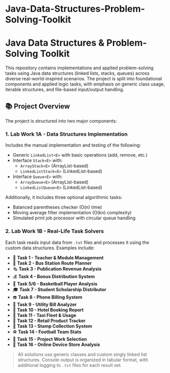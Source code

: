 # Java-Data-Structures-Problem-Solving-Toolkit
# Java Data Structures & Problem-Solving Toolkit

This repository contains implementations and applied problem-solving tasks using Java data structures (linked lists, stacks, queues) across diverse real-world-inspired scenarios. The project is split into foundational components and applied logic tasks, with emphasis on generic class usage, iterable structures, and file-based input/output handling.

## 📚 Project Overview

The project is structured into two major components:

### 1. **Lab Work 1A - Data Structures Implementation**
Includes the manual implementation and testing of the following:

- Generic `LinkedList<E>` with basic operations (add, remove, etc.)
- Interface `Stack<E>` with:
  - `ArrayStack<E>` (ArrayList-based)
  - `LinkedListStack<E>` (LinkedList-based)
- Interface `Queue<E>` with:
  - `ArrayQueue<E>` (ArrayList-based)
  - `LinkedListQueue<E>` (LinkedList-based)

Additionally, it includes three optional algorithmic tasks:
- Balanced parentheses checker (O(n) time)
- Moving average filter implementation (O(kn) complexity)
- Simulated print job processor with circular queue handling

### 2. **Lab Work 1B - Real-Life Task Solvers**
Each task reads input data from `.txt` files and processes it using the custom data structures. Examples include:

- 📘 **Task 1 - Teacher & Module Management**
- 🚌 **Task 2 - Bus Station Route Planner**
- 🗞️ **Task 3 - Publication Revenue Analysis**
- 💰 **Task 4 - Bonus Distribution System**
- 🏀 **Task 5/6 - Basketball Player Analysis**
- 🎓 **Task 7 - Student Scholarship Distributor**
- ☎️ **Task 8 - Phone Billing System**
- 🧾 **Task 9 - Utility Bill Analyzer**
- 🏨 **Task 10 - Hotel Booking Report**
- 🚕 **Task 11 - Taxi Fleet & Usage**
- 🛒 **Task 12 - Retail Product Tracker**
- 📮 **Task 13 - Stamp Collection System**
- ⚽ **Task 14 - Football Team Stats**
- 📂 **Task 15 - Project Work Selection**
- 🤖 **Task 16 - Online Device Store Analysis**

> All solutions use generic classes and custom singly linked list structures. Console output is organized in tabular format, with additional logging to `.txt` files for each result set.

